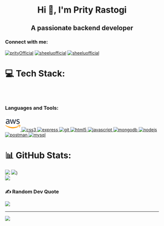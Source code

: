 <h1 align="center">Hi 👋, I'm Prity Rastogi</h1>
<h2 align="center">A passionate backend developer</h2>

<h3 align="left">Connect with me:</h3>
<p align="left">
<a href="https://www.linkedin.com/in/prity-rastogi/" target="blank"><img align="center" src="https://raw.githubusercontent.com/rahuldkjain/github-profile-readme-generator/master/src/images/icons/Social/linked-in-alt.svg" alt="prityOfficial" height="30" width="40" /></a>
<a href="https://www.hackerrank.com/profile/surajyoti9839" target="blank"><img align="center" src="https://raw.githubusercontent.com/rahuldkjain/github-profile-readme-generator/master/src/images/icons/Social/hackerrank.svg" alt="sheeluofficial" height="50" width="40" /></a>
<a href="https://leetcode.com/Prity_Rastogi/" target="blank"><img align="center" src="https://raw.githubusercontent.com/rahuldkjain/github-profile-readme-generator/master/src/images/icons/Social/leet-code.svg" alt="sheeluofficial" height="30" width="40" /></a>
<!-- <a href="https://leetcode.com/Prity_Rastogi/" target="blank"><img align="center" src="https://raw.githubusercontent.com/rahuldkjain/github-profile-readme-generator/master/src/images/icons/Social/leetcode.svg" alt="sheeluofficial" height="30" width="40" /></a> -->
</p>

# 💻 Tech Stack:
<br/><br/>
<h3 align="left">Languages and Tools:</h3>
<p align="left"> 
  <a href="https://aws.amazon.com" target="_blank" rel="noreferrer"> <img margin="5px" src="https://raw.githubusercontent.com/devicons/devicon/master/icons/amazonwebservices/amazonwebservices-original-wordmark.svg" alt="aws" width="50" height="50"/> </a> 
  <a href="https://www.w3schools.com/css/" target="_blank" rel="noreferrer"> <img margin="5px" src="https://github.com/Anmol-Baranwal/Cool-GIFs-For-GitHub/assets/74038190/67f477ed-6624-42da-99f0-1a7b1a16eecb" alt="css3" width="50" height="50"/> </a> 
  <a href="https://expressjs.com" target="_blank" rel="noreferrer"> <img margin="5px" src="https://github.com/Anmol-Baranwal/Cool-GIFs-For-GitHub/assets/74038190/1a797f46-efe4-41e6-9e75-5303e1bbcbfa" alt="express" width="50" height="50"/> </a> 
  <a href="https://git-scm.com/" target="_blank" rel="noreferrer"> <img margin="5px" src="https://user-images.githubusercontent.com/74038190/212281775-b468df30-4edc-4bf8-a4ee-f52e1aaddc86.gif" alt="git" width="50" height="50"/> </a> 
  <a href="https://www.w3.org/html/" target="_blank" rel="noreferrer"> <img margin="5px" src="https://github.com/Anmol-Baranwal/Cool-GIFs-For-GitHub/assets/74038190/29fd6286-4e7b-4d6c-818f-c4765d5e39a9" alt="html5" width="50" height="50"/> </a> 
  <a href="https://developer.mozilla.org/en-US/docs/Web/JavaScript" target="_blank" rel="noreferrer"> <img margin="5px" src="https://user-images.githubusercontent.com/74038190/212257454-16e3712e-945a-4ca2-b238-408ad0bf87e6.gif" alt="javascript" width="50" height="50"/> 
  </a> <a href="https://www.mongodb.com/" target="_blank" rel="noreferrer"> <img margin="5px" src="https://github.com/Anmol-Baranwal/Cool-GIFs-For-GitHub/assets/74038190/398b19b1-9aae-4c1f-8bc0-d172a2c08d68" alt="mongodb" width="50" height="50"/> </a> 
  <a href="https://nodejs.org" target="_blank" rel="noreferrer"> <img margin="5px" src="https://user-images.githubusercontent.com/74038190/212257460-738ff738-247f-4445-a718-cdd0ca76e2db.gif" alt="nodejs" width="50" height="50"/> </a> 
  <a href="https://postman.com" target="_blank" rel="noreferrer"> <img margin="5px" src="https://www.vectorlogo.zone/logos/getpostman/getpostman-icon.svg" alt="postman" width="50" height="50"/>

 <a href="https://www.mysql.com/" target="_blank" rel="noreferrer">
  <img margin="5px" src="https://www.vectorlogo.zone/logos/mysql/mysql-official.svg" alt="mysql" width="80" height="50"/>
</a>

# 📊 GitHub Stats:

![](https://github-readme-streak-stats.herokuapp.com/?user=PrityRastogi16=dark&hide_border=false)
![](https://github-readme-stats.vercel.app/api/top-langs/?username=PrityRastogi16&theme=dark&hide_border=false&include_all_commits=false&count_private=false&layout=compact))<br/>
![](https://github-readme-stats.vercel.app/api?username=PrityRastogi16&theme=dark&hide_border=false&include_all_commits=false&count_private=false)<br/>

### ✍️ Random Dev Quote
![](https://quotes-github-readme.vercel.app/api?type=horizontal&theme=radical)

---
[![](https://visitcount.itsvg.in/api?id=PrityRastogi16&icon=0&color=0)](https://visitcount.itsvg.in)
